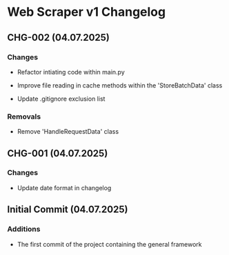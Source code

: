# Web Scraper v1 Changelog

## CHG-002 (04.07.2025)

### Changes

- Refactor intiating code within main.py

- Improve file reading in cache methods within the 'StoreBatchData' class

- Update .gitignore exclusion list

### Removals

- Remove 'HandleRequestData' class

## CHG-001 (04.07.2025)

### Changes

- Update date format in changelog

## Initial Commit (04.07.2025)

### Additions

- The first commit of the project containing the general framework